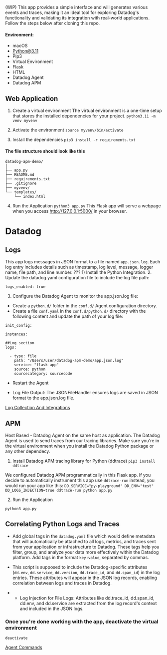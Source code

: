 (WIP) This app provides a simple interface and will generates various events and traces, making it an ideal tool for exploring Datadog's functionality and validating its integration with real-world applications.
Follow the steps below after cloning this repo.

#### Environment:
- macOS
- Python@3.11
- Pip3
- Virtual Environment
- Flask
- HTML
- Datadog Agent
- Datadog APM

## Web Application
1. Create a virtual environment
The virtual environment is a one-time setup that stores the installed dependencies for your project.
```python3.11 -m venv myvenv```

2. Activate the environment
```source myvenv/bin/activate```

3. Install the dependencies
```pip3 install -r requirements.txt```

#### The file structure should look like this
```
datadog-apm-demo/
│
├── app.py
├── README.md
├── requirements.txt
├── .gitignore
├── myvenv/
└── templates/
    └── index.html
```

4. Run the Application 
```python3 app.py```
This Flask app will serve a webpage when you access http://127.0.0.1:5000/ in your browser.

# Datadog
## Logs
This app logs messages in JSON format to a file named `app.json.log`. Each log entry includes details such as timestamp, log level, message, logger name, file path, and line number. 
??? 1) Install the Python Integration.
2. Update the datadog.yaml configuration file to include the log file path:
```
logs_enabled: true
```
3. Configure the Datadog Agent to monitor the app.json.log file:
- Create a `python.d/` folder in the `conf.d/` Agent configuration directory.
- Create a file `conf.yaml` in the `conf.d/python.d/` directory with the following content and update the path of your log file:
```
init_config:

instances:

##Log section
logs:

  - type: file
    path: "/Users/user/datadog-apm-demo/app.json.log" 
    service: "flask-app"
    source: python
    sourcecategory: sourcecode
```
- Restart the Agent

* Log File Output: The JSONFileHandler ensures logs are saved in JSON format to the app.json.log file.

[Log Collection And Integrations](https://docs.datadoghq.com/logs/log_collection/?tab=host)

## APM
Host Based - Datadog Agent on the same host as application.
The Datadog Agent is used to send traces from our tracing libraries.
Make sure you're in the virtual environment when you install the Datadog Python package or any other dependecy.

1. Install Datadog APM tracing library for Python (ddtrace)
```pip3 install ddtrace```

We configured Datadog APM programmatically in this Flask app.
If you decide to automatically instrument this app use `ddtrace-run` instead, you would run your app like this:
```DD_SERVICE="py-playground" DD_ENV="test" DD_LOGS_INJECTION=true ddtrace-run python app.py```

2. Run the Application 
```
python3 app.py
```

## Correlating Python Logs and Traces

* Add global tags in the `datadog.yaml` file which would define metadata that will automatically be attached to all logs, metrics, and traces sent from your application or infrastructure to Datadog. These tags help you filter, group, and analyze your data more effectively within the Datadog platform. Add tags in the format `key:value`, separated by commas.
  
* This script is supposed to include the Datadog-specific attributes (`dd.env`, `dd.service`, `dd.version`, `dd.trace_id`, and `dd.span_id`) in the log entries. These attributes will appear in the JSON log records, enabling correlation between logs and traces in Datadog.
* * Log Injection for File Logs: Attributes like dd.trace_id, dd.span_id, dd.env, and dd.service are extracted from the log record's context and included in the JSON logs.

### Once you're done working with the app, deactivate the virtual environment
```
deactivate
```

[Agent Commands](https://docs.datadoghq.com/agent/configuration/agent-commands/)